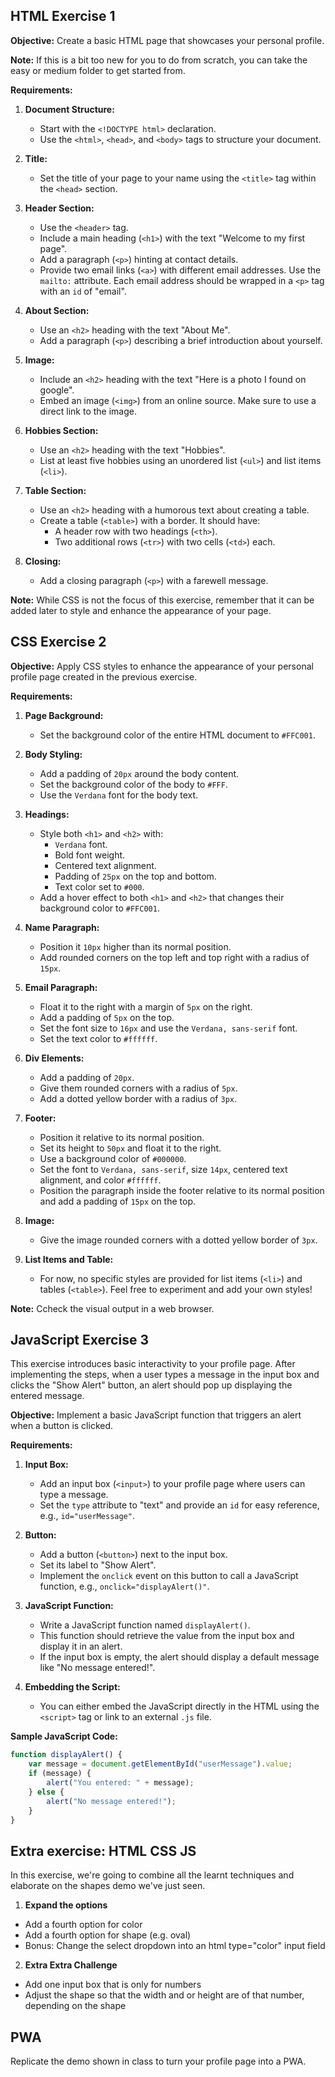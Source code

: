 ## HTML Exercise 1

**Objective:** Create a basic HTML page that showcases your personal profile.

**Note:** If this is a bit too new for you to do from scratch, you can take the easy or medium folder to get started from.

**Requirements:**

1. **Document Structure:** 
   - Start with the `<!DOCTYPE html>` declaration.
   - Use the `<html>`, `<head>`, and `<body>` tags to structure your document.

2. **Title:** 
   - Set the title of your page to your name using the `<title>` tag within the `<head>` section.

3. **Header Section:** 
   - Use the `<header>` tag.
   - Include a main heading (`<h1>`) with the text "Welcome to my first page".
   - Add a paragraph (`<p>`) hinting at contact details.
   - Provide two email links (`<a>`) with different email addresses. Use the `mailto:` attribute. Each email address should be wrapped in a `<p>` tag with an `id` of "email".

4. **About Section:** 
   - Use an `<h2>` heading with the text "About Me".
   - Add a paragraph (`<p>`) describing a brief introduction about yourself.

5. **Image:** 
   - Include an `<h2>` heading with the text "Here is a photo I found on google".
   - Embed an image (`<img>`) from an online source. Make sure to use a direct link to the image.

6. **Hobbies Section:** 
   - Use an `<h2>` heading with the text "Hobbies".
   - List at least five hobbies using an unordered list (`<ul>`) and list items (`<li>`).

7. **Table Section:** 
   - Use an `<h2>` heading with a humorous text about creating a table.
   - Create a table (`<table>`) with a border. It should have:
     - A header row with two headings (`<th>`).
     - Two additional rows (`<tr>`) with two cells (`<td>`) each.

8. **Closing:** 
   - Add a closing paragraph (`<p>`) with a farewell message.

**Note:** While CSS is not the focus of this exercise, remember that it can be added later to style and enhance the appearance of your page.


## CSS Exercise 2

**Objective:** Apply CSS styles to enhance the appearance of your personal profile page created in the previous exercise.

**Requirements:**

1. **Page Background:** 
   - Set the background color of the entire HTML document to `#FFC001`.

2. **Body Styling:** 
   - Add a padding of `20px` around the body content.
   - Set the background color of the body to `#FFF`.
   - Use the `Verdana` font for the body text.

3. **Headings:** 
   - Style both `<h1>` and `<h2>` with:
     - `Verdana` font.
     - Bold font weight.
     - Centered text alignment.
     - Padding of `25px` on the top and bottom.
     - Text color set to `#000`.
   - Add a hover effect to both `<h1>` and `<h2>` that changes their background color to `#FFC001`.

4. **Name Paragraph:** 
   - Position it `10px` higher than its normal position.
   - Add rounded corners on the top left and top right with a radius of `15px`.

5. **Email Paragraph:** 
   - Float it to the right with a margin of `5px` on the right.
   - Add a padding of `5px` on the top.
   - Set the font size to `16px` and use the `Verdana, sans-serif` font.
   - Set the text color to `#ffffff`.

6. **Div Elements:** 
   - Add a padding of `20px`.
   - Give them rounded corners with a radius of `5px`.
   - Add a dotted yellow border with a radius of `3px`.

7. **Footer:** 
   - Position it relative to its normal position.
   - Set its height to `50px` and float it to the right.
   - Use a background color of `#000000`.
   - Set the font to `Verdana, sans-serif`, size `14px`, centered text alignment, and color `#ffffff`.
   - Position the paragraph inside the footer relative to its normal position and add a padding of `15px` on the top.

8. **Image:** 
   - Give the image rounded corners with a dotted yellow border of `3px`.

9. **List Items and Table:** 
   - For now, no specific styles are provided for list items (`<li>`) and tables (`<table>`). Feel free to experiment and add your own styles!

**Note:** Ccheck the visual output in a web browser.


## JavaScript Exercise 3

This exercise introduces basic interactivity to your profile page. After implementing the steps, when a user types a message in the input box and clicks the "Show Alert" button, an alert should pop up displaying the entered message.

**Objective:** Implement a basic JavaScript function that triggers an alert when a button is clicked.

**Requirements:**

1. **Input Box:** 
   - Add an input box (`<input>`) to your profile page where users can type a message.
   - Set the `type` attribute to "text" and provide an `id` for easy reference, e.g., `id="userMessage"`.

2. **Button:** 
   - Add a button (`<button>`) next to the input box.
   - Set its label to "Show Alert".
   - Implement the `onclick` event on this button to call a JavaScript function, e.g., `onclick="displayAlert()"`.

3. **JavaScript Function:** 
   - Write a JavaScript function named `displayAlert()`.
   - This function should retrieve the value from the input box and display it in an alert.
   - If the input box is empty, the alert should display a default message like "No message entered!".

4. **Embedding the Script:** 
   - You can either embed the JavaScript directly in the HTML using the `<script>` tag or link to an external `.js` file.

**Sample JavaScript Code:**

```javascript
function displayAlert() {
    var message = document.getElementById("userMessage").value;
    if (message) {
        alert("You entered: " + message);
    } else {
        alert("No message entered!");
    }
}
```

## Extra exercise: HTML CSS JS

In this exercise, we're going to combine all the learnt techniques and elaborate on the shapes demo we've just seen.

1. **Expand the options**
- Add a fourth option for color
- Add a fourth option for shape (e.g. oval)
- Bonus: Change the select dropdown into an html type="color" input field

2. **Extra Extra Challenge**
- Add one input box that is only for numbers
- Adjust the shape so that the width and or height are of that number, depending on the shape

## PWA

Replicate the demo shown in class to turn your profile page into a PWA.